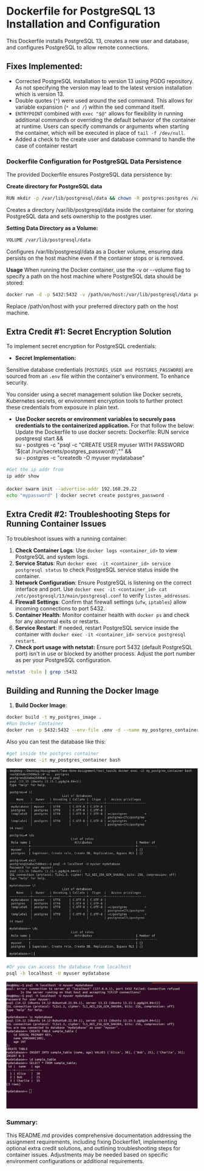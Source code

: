# Dockerfile for PostgreSQL 13 Installation and Configuration

This Dockerfile installs PostgreSQL 13, creates a new user and database, and configures PostgreSQL to allow remote connections.

## Fixes Implemented:
- Corrected PostgreSQL installation to version 13 using PGDG repository. As not specifying the version may lead to the latest version installation which is version 13.
- Double quotes (`"`) were used around the sed command. This allows for variable expansion (`* and /`) within the sed command itself.
- `ENTRYPOINT` combined with `exec "$@"` allows for flexibility in running additional commands or overriding the default behavior of the container at runtime. Users can specify commands or arguments when starting the container, which will be executed in place of `tail -f /dev/null`.
- Added a check to the create user and database command to handle the case of container restart

### Dockerfile Configuration for PostgreSQL Data Persistence
The provided Dockerfile ensures PostgreSQL data persistence by:

**Create directory for PostgreSQL data**
```sh
RUN mkdir -p /var/lib/postgresql/data && chown -R postgres:postgres /var/lib/postgresql/data
```
Creates a directory /var/lib/postgresql/data inside the container for storing PostgreSQL data and sets ownership to the postgres user.

**Setting Data Directory as a Volume:**
```sh
VOLUME /var/lib/postgresql/data
```
Configures /var/lib/postgresql/data as a Docker volume, ensuring data persists on the host machine even if the container stops or is removed.

**Usage**
When running the Docker container, use the -v or --volume flag to specify a path on the host machine where PostgreSQL data should be stored:
```sh
docker run -d -p 5432:5432 -v /path/on/host:/var/lib/postgresql/data postgres-image
```

Replace /path/on/host with your preferred directory path on the host machine.

## Extra Credit #1: Secret Encryption Solution
To implement secret encryption for PostgreSQL credentials:
- **Secret Implementation:**

Sensitive database credentials (`POSTGRES_USER and POSTGRES_PASSWORD`) are sourced from an `.env` file within the container's environment. To enhance security.

You consider using a secret management solution like Docker secrets, Kubernetes secrets, or environment encryption tools to further protect these credentials from exposure in plain text.

- **Use Docker secrets or environment variables to securely pass credentials to the containerized application.**
For that follow the below:
Update the Dockerfile to use docker secrets:
Dockerfile:
RUN service postgresql start && \
    su - postgres -c "psql -c \"CREATE USER myuser WITH PASSWORD '$(cat /run/secrets/postgres_password)';\"" && \
    su - postgres -c "createdb -O myuser mydatabase"
    
```sh
#Get the ip addr from 
ip addr show

docker swarm init --advertise-addr 192.168.29.22
echo "mypassword" | docker secret create postgres_password -
```



## Extra Credit #2: Troubleshooting Steps for Running Container Issues
To troubleshoot issues with a running container:
1. **Check Container Logs**: Use `docker logs <container_id>` to view PostgreSQL and system logs.
2. **Service Status**: Run `docker exec -it <container_id> service postgresql status` to check PostgreSQL service status inside the container.
3. **Network Configuration**: Ensure PostgreSQL is listening on the correct interface and port. Use `docker exec -it <container_id> cat /etc/postgresql/13/main/postgresql.conf` to verify `listen_addresses`.
4. **Firewall Settings**: Confirm that firewall settings (`ufw`, `iptables`) allow incoming connections to port 5432.
5. **Container Health**: Monitor container health with `docker ps` and check for any abnormal exits or restarts.
6. **Service Restart**: If needed, restart PostgreSQL service inside the container with `docker exec -it <container_id> service postgresql restart`.
7. **Check port usage with netstat:** Ensure port 5432 (default PostgreSQL port) isn't in use or blocked by another process. Adjust the port number as per your PostgreSQL configuration.
```sh
netstat -tuln | grep :5432
```


## Building and Running the Docker Image
1. **Build Docker Image**:
```sh
docker build -t my_postgres_image .
#Run Docker Container
docker run -p 5432:5432 --env-file .env -d --name my_postgres_container my_postgres_image
```
Also you can test the database like this:
```sh
#get inside the postgres container
docker exec -it my_postgres_container bash
```
![alt text](<Screenshot from 2024-07-04 10-31-54.png>)

```sh
#Or you can access the database from localhost
psql -h localhost -U myuser mydatabase

```
![alt text](<Screenshot from 2024-07-04 10-36-38.png>)

### Summary:
This README.md provides comprehensive documentation addressing the assignment requirements, including fixing Dockerfile1, implementing optional extra credit solutions, and outlining troubleshooting steps for container issues. Adjustments may be needed based on specific environment configurations or additional requirements.


